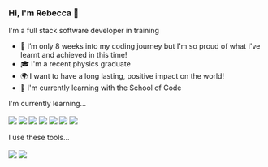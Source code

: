 ### Hi, I'm Rebecca 🦔

I'm a full stack software developer in training 

- 🌱 I’m only 8 weeks into my coding journey but I'm so proud of what I've learnt and achieved in this time!
- :mortar_board: I'm a recent physics graduate
- 🌍 I want to have a long lasting, positive impact on the world!
- :rocket: I'm currently learning with the School of Code

I'm currently learning...<br/><br/>
<img src="https://img.shields.io/badge/JavaScript-323330?style=for-the-badge&logo=javascript&logoColor=F7DF1E"/>
<img src='https://img.shields.io/badge/CSS3-1572B6?style=for-the-badge&logo=css3&logoColor=white'/>
<img src='https://img.shields.io/badge/HTML5-E34F26?style=for-the-badge&logo=html5&logoColor=white'/>
<img src='https://img.shields.io/badge/React-20232A?style=for-the-badge&logo=react&logoColor=61DAFB'/>
<img src='https://img.shields.io/badge/Jest-C21325?style=for-the-badge&logo=jest&logoColor=white'/>
<img src='https://img.shields.io/badge/Playwright-45ba4b?style=for-the-badge&logo=Playwright&logoColor=white'/>
<img src='https://img.shields.io/badge/GIT-E44C30?style=for-the-badge&logo=git&logoColor=white'/>

I use these tools...<br/><br/>
<img src='https://img.shields.io/badge/Figma-F24E1E?style=for-the-badge&logo=figma&logoColor=white'/>
<img src="https://img.shields.io/badge/Canva-%2300C4CC.svg?&style=for-the-badge&logo=Canva&logoColor=white"/>

<!--
- 🔭 I’m currently working on ...
- 👯 I’m looking to collaborate on ...
- 🤔 I’m looking for help with ...
- 💬 Ask me about ...
- 📫 How to reach me: ...
- 😄 Pronouns: ...
- ⚡ Fun fact: ...
-->
